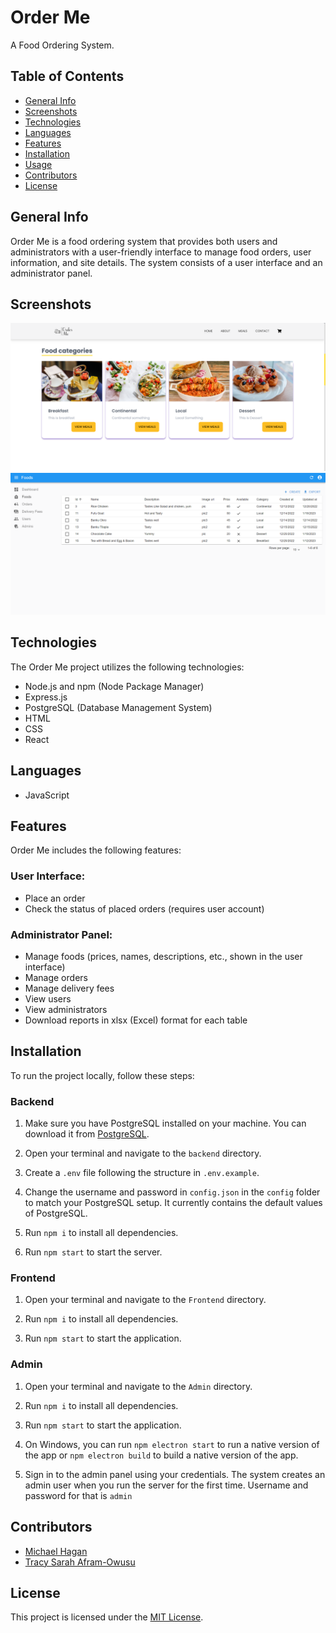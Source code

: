 # Order Me

A Food Ordering System.

## Table of Contents

- [General Info](#general-info)
- [Screenshots](#screenshots)
- [Technologies](#technologies)
- [Languages](#languages)
- [Features](#features)
- [Installation](#installation)
- [Usage](#usage)
- [Contributors](#contributors)
- [License](#license)

## General Info

Order Me is a food ordering system that provides both users and administrators with a user-friendly interface to manage food orders, user information, and site details. The system consists of a user interface and an administrator panel.

## Screenshots

![Screenshot of User GUI](Screenshot.png)
![Screenshot of Administrator GUI](Screenshot2.png)

## Technologies

The Order Me project utilizes the following technologies:

- Node.js and npm (Node Package Manager)
- Express.js
- PostgreSQL (Database Management System)
- HTML
- CSS
- React

## Languages

- JavaScript

## Features

Order Me includes the following features:

### User Interface:

- Place an order
- Check the status of placed orders (requires user account)

### Administrator Panel:

- Manage foods (prices, names, descriptions, etc., shown in the user interface)
- Manage orders
- Manage delivery fees
- View users
- View administrators
- Download reports in xlsx (Excel) format for each table

## Installation

To run the project locally, follow these steps:

### Backend

1. Make sure you have PostgreSQL installed on your machine. You can download it from [PostgreSQL](https://www.postgresql.org/download).

2. Open your terminal and navigate to the `backend` directory.

3. Create a `.env` file following the structure in `.env.example`.

4. Change the username and password in `config.json` in the `config` folder to match your PostgreSQL setup. It currently contains the default values of PostgreSQL.

5. Run `npm i` to install all dependencies.

6. Run `npm start` to start the server.

### Frontend

1. Open your terminal and navigate to the `Frontend` directory.

2. Run `npm i` to install all dependencies.

3. Run `npm start` to start the application.

### Admin

1. Open your terminal and navigate to the `Admin` directory.

2. Run `npm i` to install all dependencies.

3. Run `npm start` to start the application.

4. On Windows, you can run `npm electron start` to run a native version of the app or `npm electron build` to build a native version of the app.

5. Sign in to the admin panel using your credentials. The system creates an admin user when you run the server for the first time. Username and password for that is `admin`

## Contributors

- [Michael Hagan](https://github.com/michaelhagan)
- [Tracy Sarah Afram-Owusu](https://github.com/tracy1-sarah)

## License

This project is licensed under the [MIT License](LICENSE).